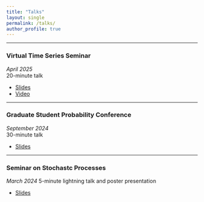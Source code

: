 ```yaml
---
title: "Talks"
layout: single
permalink: /talks/
author_profile: true
---
```


---

### Virtual Time Series Seminar  
*April 2025*  
20-minute talk 
- [Slides](/assets/files/talks/VTSS_HomogFusionVAR.pdf)
- [Video](https://www.youtube.com/watch?v=FKzCIg05AlM&t=55s)

---

### Graduate Student Probability Conference  
*September 2024*  
30-minute talk
- [Slides](/assets/files/talks/GSPC2024_Andreou.pdf)

---

### Seminar on Stochastc Processes
*March 2024*
5-minute lightning talk and poster presentation
- [Slides](/assets/files/talks/PanagiotisAndreou_SSP2024.pdf)